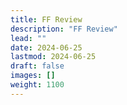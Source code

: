 ```yaml
---
title: FF Review
description: "FF Review"
lead: ""
date: 2024-06-25
lastmod: 2024-06-25
draft: false
images: []
weight: 1100
---
```

